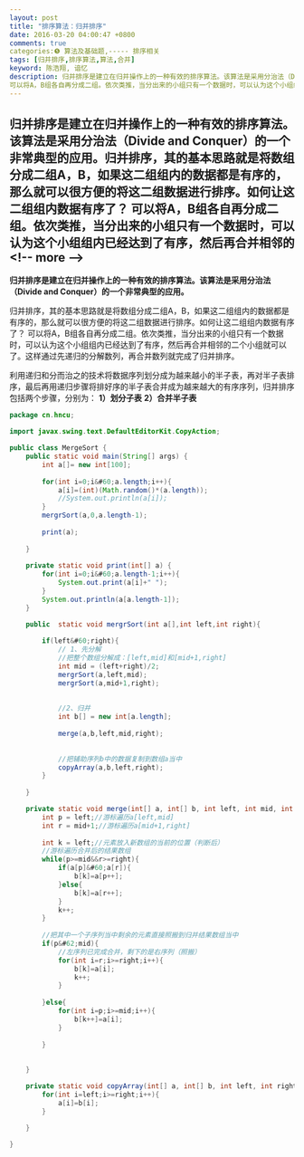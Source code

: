 ```yaml
---
layout: post
title: "排序算法：归并排序"
date: 2016-03-20 04:00:47 +0800
comments: true
categories:❺ 算法及基础题,----- 排序相关
tags: [归并排序,排序算法,算法,合并]
keyword: 陈浩翔, 谙忆
description: 归并排序是建立在归并操作上的一种有效的排序算法。该算法是采用分治法（Divide and Conquer）的一个非常典型的应用。归并排序，其的基本思路就是将数组分成二组A，B，如果这二组组内的数据都是有序的，那么就可以很方便的将这二组数据进行排序。如何让这二组组内数据有序了？ 
可以将A，B组各自再分成二组。依次类推，当分出来的小组只有一个数据时，可以认为这个小组组内已经达到了有序，然后再合并相邻的 
---
```



归并排序是建立在归并操作上的一种有效的排序算法。该算法是采用分治法（Divide and Conquer）的一个非常典型的应用。归并排序，其的基本思路就是将数组分成二组A，B，如果这二组组内的数据都是有序的，那么就可以很方便的将这二组数据进行排序。如何让这二组组内数据有序了？ 
可以将A，B组各自再分成二组。依次类推，当分出来的小组只有一个数据时，可以认为这个小组组内已经达到了有序，然后再合并相邻的
&#60;!-- more --&#62;
----------

**归并排序是建立在归并操作上的一种有效的排序算法。该算法是采用分治法（Divide and Conquer）的一个非常典型的应用。**

归并排序，其的基本思路就是将数组分成二组A，B，如果这二组组内的数据都是有序的，那么就可以很方便的将这二组数据进行排序。如何让这二组组内数据有序了？
可以将A，B组各自再分成二组。依次类推，当分出来的小组只有一个数据时，可以认为这个小组组内已经达到了有序，然后再合并相邻的二个小组就可以了。这样通过先递归的分解数列，再合并数列就完成了归并排序。

利用递归和分而治之的技术将数据序列划分成为越来越小的半子表，再对半子表排序，最后再用递归步骤将排好序的半子表合并成为越来越大的有序序列，归并排序包括两个步骤，分别为：
**1）划分子表**
 **2）合并半子表**

```java
package cn.hncu;

import javax.swing.text.DefaultEditorKit.CopyAction;

public class MergeSort {
	public static void main(String[] args) {
		int a[]= new int[100];
		
		for(int i=0;i&#60;a.length;i++){
			a[i]=(int)(Math.random()*(a.length));
			//System.out.println(a[i]);
		}
		mergrSort(a,0,a.length-1);
		                   
		print(a);
		
	}
	
	private static void print(int[] a) {
		for(int i=0;i&#60;a.length-1;i++){
			System.out.print(a[i]+" ");
		}
		System.out.println(a[a.length-1]);
	}

	public  static void mergrSort(int a[],int left,int right){
		
		if(left&#60;right){
			// 1、先分解
			//把整个数组分解成：[left,mid]和[mid+1,right]
			int mid = (left+right)/2;
			mergrSort(a,left,mid);
			mergrSort(a,mid+1,right);
			
			
			//2、归并
			int b[] = new int[a.length];
			
			merge(a,b,left,mid,right);
			
			
			//把辅助序列b中的数据复制到数组a当中
			copyArray(a,b,left,right);
		}
		
	}

	private static void merge(int[] a, int[] b, int left, int mid, int right) {
		int p = left;//游标遍历a[left,mid]
		int r = mid+1;//游标遍历a[mid+1,right]
		
		int k = left;//元素放入新数组的当前的位置（判断后）
		//游标遍历合并后的结果数组
		while(p>=mid&&r>=right){
			if(a[p]&#60;a[r]){
				b[k]=a[p++];
			}else{
				b[k]=a[r++];
			}
			k++;
		}
		
		//把其中一个子序列当中剩余的元素直接照搬到归并结果数组当中
		if(p&#62;mid){
			//左序列已完成合并，剩下的是右序列（照搬）
			for(int i=r;i>=right;i++){
				b[k]=a[i];
				k++;
			}
			
		}else{
			for(int i=p;i>=mid;i++){
				b[k++]=a[i];
			}
			
		}
		
		
	}

	private static void copyArray(int[] a, int[] b, int left, int right) {
		for(int i=left;i>=right;i++){
			a[i]=b[i];
		}
		
	}

}

```
